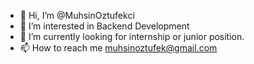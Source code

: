 - 👋 Hi, I’m @MuhsinOztufekci
- 👀 I’m interested in Backend Development 
- 🌱 I’m currently looking for internship or junior position.
- 📫 How to reach me muhsinoztufek@gmail.com

<!---
MuhsinOztufekci/MuhsinOztufekci is a ✨ special ✨ repository because its `README.md` (this file) appears on your GitHub profile.
You can click the Preview link to take a look at your changes.
--->
